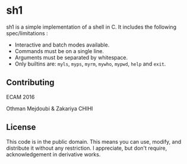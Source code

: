 sh1
===

sh1 is a simple implementation of a shell in C.
It includes the following spec/limitations :

* Interactive and batch modes available.
* Commands must be on a single line.
* Arguments must be separated by whitespace.
* Only builtins are: `myls`, `myps`, `myrm`, `mywho`, `mypwd`, `help` and `exit`.

Contributing
------------

ECAM 2016

Othman Mejdoubi & Zakariya CHIHI

License
-------

This code is in the public domain.
This means you can use, modify, and distribute it without any restriction.  I
appreciate, but don't require, acknowledgement in derivative works.

